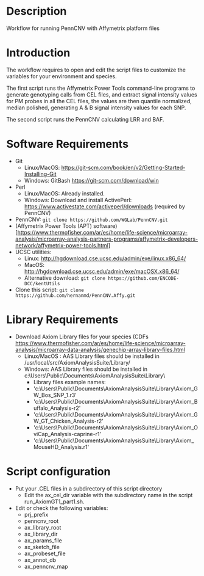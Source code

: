 # Description

Workflow for running PennCNV with Affymetrix platform files

# Introduction

The workflow requires to open and edit the script files to customize the variables for your environment and species. 

The first script runs the Affymetrix Power Tools command-line programs to generate genotyping calls from CEL files, and extract signal intensity values for PM probes in all the CEL files, the values are then quantile normalized, median polished, generating A & B signal intensity values for each SNP.

The second script runs the PennCNV calculating LRR and BAF.

# Software Requirements

  - Git
    - Linux/MacOS: https://git-scm.com/book/en/v2/Getting-Started-Installing-Git
	- Windows: GitBash https://git-scm.com/download/win
  - Perl
    - Linux/MacOS: Already installed.
    - Windows: Download and install ActivePerl: https://www.activestate.com/activeperl/downloads (required by PennCNV)
  - PennCNV: `git clone https://github.com/WGLab/PennCNV.git`
  - (Affymetrix Power Tools (APT) software)[https://www.thermofisher.com/ar/es/home/life-science/microarray-analysis/microarray-analysis-partners-programs/affymetrix-developers-network/affymetrix-power-tools.html]
  - UCSC utilities:
    - Linux: http://hgdownload.cse.ucsc.edu/admin/exe/linux.x86_64/
    - MacOS: http://hgdownload.cse.ucsc.edu/admin/exe/macOSX.x86_64/
	- Alternative download: `git clone https://github.com/ENCODE-DCC/kentUtils`
  - Clone this script: `git clone https://github.com/hernanmd/PennCNV.Affy.git`

# Library Requirements

  - Download Axiom Library files for your species (CDFs https://www.thermofisher.com/ar/es/home/life-science/microarray-analysis/microarray-data-analysis/genechip-array-library-files.html
    - Linux/MacOS : AAS Library files should be installed in /usr/local/src/AxiomAnalysisSuite/Library/
    - Windows: AAS Library files should be installed in c:\Users\Public\Documents\AxiomAnalysisSuite\Library\
      - Library files example names:
      - 'c:\Users\Public\Documents\AxiomAnalysisSuite\Library\Axiom_GW_Bos_SNP_1.r3'
      - 'c:\Users\Public\Documents\AxiomAnalysisSuite\Library\Axiom_Buffalo_Analysis-r2'
      - 'c:\Users\Public\Documents\AxiomAnalysisSuite\Library\Axiom_GW_GT_Chicken_Analysis-r2'
      - 'c:\Users\Public\Documents\AxiomAnalysisSuite\Library\Axiom_OviCap_Analysis-caprine-r1'
      - 'c:\Users\Public\Documents\AxiomAnalysisSuite\Library\Axiom_MouseHD_Analysis.r1'  
	
# Script configuration
	
  - Put your .CEL files in a subdirectory of this script directory 
    - Edit the ax_cel_dir variable with the subdirectory name in the script run_AxiomGT1_part1.sh.
  - Edit or check the following variables: 
    - prj_prefix
    - penncnv_root
    - ax_library_root 
    - ax_library_dir 
    - ax_params_file 
    - ax_sketch_file 
    - ax_probeset_file 
    - ax_annot_db 
    - ax_penncnv_map 
